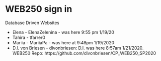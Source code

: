 # WEB250 sign in 

Database Driven Websites

<ul>
  <li>Elena - ElenaZelenina - was here 9:55 pm 1/19/20</li>
  <li>Tahira - tfarrer0</li>
  <li>Mariia - MariiaPa - was here at 9:48pm 1/19/2020</li>
  <li>D.I. von Briesen - divonbriesen: D.I. was here 8:57am 1/21/2020. WEB250 Repo: https://github.com/divonbriesen/CP_WEB250_SP2020</li>
 </ul>
